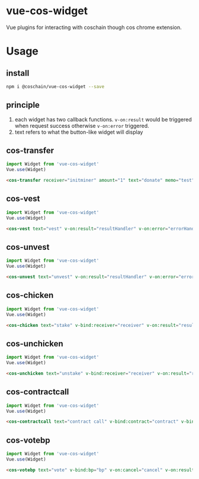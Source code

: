 # vue-cos-widget

Vue plugins for interacting with coschain though cos chrome extension.

# Usage

## install

```bash
npm i @coschain/vue-cos-widget --save
```

## principle

1. each widget has two callback functions. `v-on:result` would be triggered when request success otherwise `v-on:error` triggered.
2. text refers to what the button-like widget will display

## cos-transfer

```js
import Widget from 'vue-cos-widget'
Vue.use(Widget)
```

```html
<cos-transfer receiver="initminer" amount="1" text="donate" memo="test" v-on:result="resultHandler" v-on:error="errorHandler"></cos-transfer>
```

## cos-vest

```js
import Widget from 'vue-cos-widget'
Vue.use(Widget)
```

```html
<cos-vest text="vest" v-on:result="resultHandler" v-on:error="errorHandler"></cos-vest>
```

## cos-unvest

```js
import Widget from 'vue-cos-widget'
Vue.use(Widget)
```

```html
<cos-unvest text="unvest" v-on:result="resultHandler" v-on:error="errorHandler"></cos-unvest>
```

## cos-chicken

```js
import Widget from 'vue-cos-widget'
Vue.use(Widget)
```

```html
<cos-chicken text="stake" v-bind:receiver="receiver" v-on:result="resultHandler" v-on:error="errorHandler"></cos-chicken>
```

## cos-unchicken

```js
import Widget from 'vue-cos-widget'
Vue.use(Widget)
```

```html
<cos-unchicken text="unstake" v-bind:receiver="receiver" v-on:result="resultHandler" v-on:error="errorHandler"></cos-unchicken>
```

## cos-contractcall

```js
import Widget from 'vue-cos-widget'
Vue.use(Widget)
```

```html
<cos-contractcall text="contract call" v-bind:contract="contract" v-bind:owner="owner" v-bind:method="method" v-bind:argument="argument" v-bind:payment="payment" v-on:result="resultHandler" v-on:error="errorHandler"></cos-contractcall>
```

## cos-votebp

```js
import Widget from 'vue-cos-widget'
Vue.use(Widget)
```

```html
<cos-votebp text="vote" v-bind:bp="bp" v-on:cancel="cancel" v-on:result="resultHandler" v-on:error="errorHandler"></cos-votebp>
```
